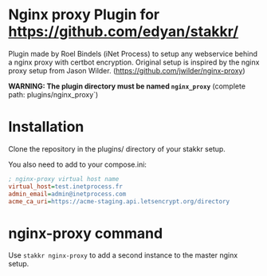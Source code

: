 # Nginx proxy Plugin for https://github.com/edyan/stakkr/
Plugin made by Roel Bindels (iNet Process) to setup any webservice behind a nginx proxy with certbot encryption. Original setup is inspired by the nginx proxy setup from Jason Wilder. (https://github.com/jwilder/nginx-proxy)

__WARNING: The plugin directory must be named `nginx_proxy`__ (complete path: plugins/nginx_proxy`)

# Installation
Clone the repository in the plugins/ directory of your stakkr setup.

You also need to add to your compose.ini:
```ini
; nginx-proxy virtual host name
virtual_host=test.inetprocess.fr
admin_email=admin@inetprocess.com
acme_ca_uri=https://acme-staging.api.letsencrypt.org/directory
```

# nginx-proxy command
Use `stakkr nginx-proxy` to add a second instance to the master nginx setup.
